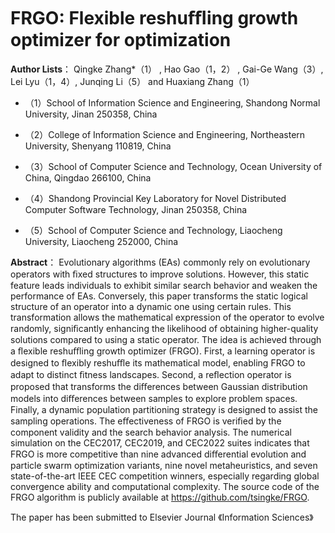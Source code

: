 # FRGO: Flexible reshuﬄing growth optimizer for optimization

**Author Lists**： Qingke Zhang*（1） , Hao Gao（1，2） , Gai-Ge Wang（3）, Lei Lyu（1，4）, Junqing Li（5） and Huaxiang Zhang（1）

- （1）School of Information Science and Engineering, Shandong Normal University, Jinan 250358, China
  
- （2）College of Information Science and Engineering, Northeastern University, Shenyang 110819, China

- （3）School of Computer Science and Technology, Ocean University of China, Qingdao 266100, China 
  
- （4）Shandong Provincial Key Laboratory for Novel Distributed Computer Software Technology, Jinan 250358, China

- （5）School of Computer Science and Technology, Liaocheng University, Liaocheng 252000, China



**Abstract**： Evolutionary algorithms (EAs) commonly rely on evolutionary operators with ﬁxed structures to improve solutions. However, this static feature leads individuals to exhibit similar search behavior and weaken the performance of EAs. Conversely, this paper transforms the static logical structure of an operator into a dynamic one using certain rules. This transformation allows the mathematical expression of the operator to evolve randomly, signiﬁcantly enhancing the likelihood of obtaining higher-quality solutions compared to using a static operator. The idea is achieved through a ﬂexible reshuﬄing growth optimizer (FRGO). First, a learning operator is designed to ﬂexibly reshuﬄe its mathematical model, enabling FRGO to adapt to distinct ﬁtness landscapes. Second, a reﬂection operator is proposed that transforms the diﬀerences between Gaussian distribution models into diﬀerences between samples to explore problem spaces. Finally, a dynamic population partitioning strategy is designed to assist the sampling operations. The eﬀectiveness of FRGO is veriﬁed by the component validity and the search behavior analysis. The numerical simulation on the CEC2017, CEC2019, and CEC2022 suites indicates that FRGO is more competitive than nine advanced diﬀerential evolution and particle swarm optimization variants, nine novel metaheuristics, and seven state-of-the-art IEEE CEC competition winners, especially regarding global convergence ability and computational complexity. The source code of the FRGO algorithm is publicly available at https://github.com/tsingke/FRGO.


The paper has been submitted to Elsevier Journal 《Information Sciences》
